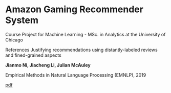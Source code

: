 # Amazon Gaming Recommender System

Course Project for Machine Learning - MSc. in Analytics at the University of Chicago


References
Justifying recommendations using distantly-labeled reviews and fined-grained aspects

**Jianmo Ni, Jiacheng Li, Julian McAuley**

Empirical Methods in Natural Language Processing (EMNLP), 2019

[pdf](https://nijianmo.github.io/amazon/index.html)
